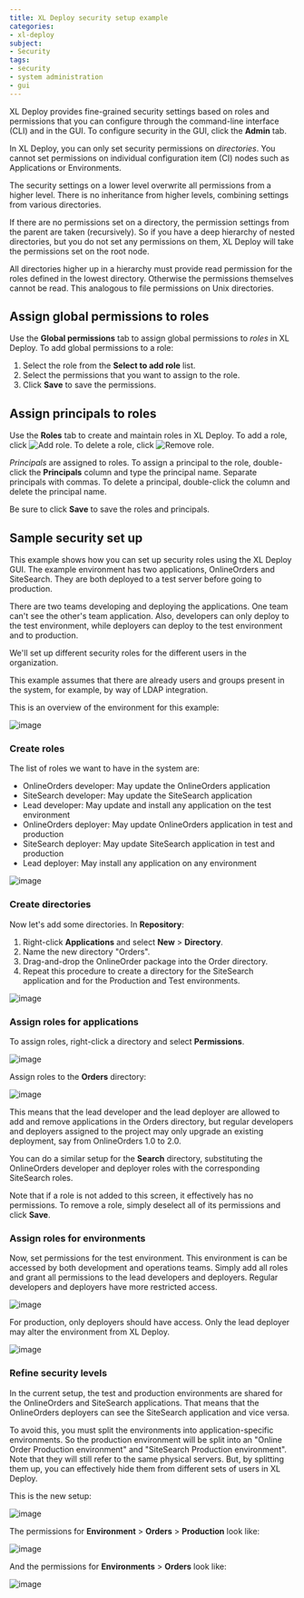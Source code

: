 ```yaml
---
title: XL Deploy security setup example
categories:
- xl-deploy
subject:
- Security
tags:
- security
- system administration
- gui
---
```


XL Deploy provides fine-grained security settings based on roles and permissions that you can configure through the command-line interface (CLI) and in the GUI. To configure security in the GUI, click the **Admin** tab.

In XL Deploy, you can only set security permissions on *directories*. You cannot set permissions on individual configuration item (CI) nodes such as Applications or Environments.

The security settings on a lower level overwrite all permissions from a higher level. There is no inheritance from higher levels, combining settings from various directories.

If there are no permissions set on a directory, the permission settings from the parent are taken (recursively). So if you have a deep hierarchy of nested directories, but you do not set any permissions on them, XL Deploy will take the permissions set on the root node.

All directories higher up in a hierarchy must provide read permission for the roles defined in the lowest directory. Otherwise the permissions themselves cannot be read. This analogous to file permissions on Unix directories.

## Assign global permissions to roles

Use the **Global permissions** tab to assign global permissions to *roles* in XL Deploy. To add global permissions to a role:

1. Select the role from the **Select to add role** list.
2. Select the permissions that you want to assign to the role.
3. Click **Save** to save the permissions.

## Assign principals to roles

Use the **Roles** tab to create and maintain roles in XL Deploy. To add a role, click ![Add role](/images/button_add_security_role.png). To delete a role, click ![Remove role](/images/button_remove_security_role.png).

*Principals* are assigned to roles. To assign a principal to the role, double-click the **Principals** column and type the principal name. Separate principals with commas. To delete a principal, double-click the column and delete the principal name.

Be sure to click **Save** to save the roles and principals.

## Sample security set up

This example shows how you can set up security roles using the XL Deploy GUI. The example environment has two applications, OnlineOrders and SiteSearch. They are both deployed to a test server before going to production.

There are two teams developing and deploying the applications. One team can't see the other's team application. Also, developers can only deploy to the test environment, while deployers can deploy to the test environment and to production.

We'll set up different security roles for the different users in the organization.

This example assumes that there are already users and groups present in the system, for example, by way of LDAP integration.

This is an overview of the environment for this example:

![image](images/security-setup-overview.png)

### Create roles

The list of roles we want to have in the system are:

* OnlineOrders developer: May update the OnlineOrders application
* SiteSearch developer: May update the SiteSearch application
* Lead developer: May update and install any application on the test environment
* OnlineOrders deployer: May update OnlineOrders application in test and production
* SiteSearch deployer: May update SiteSearch application in test and production
* Lead deployer: May install any application on any environment

![image](images/security-setup-roles.png)

### Create directories

Now let's add some directories. In **Repository**:

1. Right-click **Applications** and select **New** > **Directory**.
2. Name the new directory "Orders".
3. Drag-and-drop the OnlineOrder package into the Order directory.
4. Repeat this procedure to create a directory for the SiteSearch application and for the Production and Test environments.

![image](images/security-setup-directories.png)

### Assign roles for applications

To assign roles, right-click a directory and select **Permissions**.

![image](images/security-setup-click-permissions.png)

Assign roles to the **Orders** directory:

![image](images/security-setup-permissions-app.png)

This means that the lead developer and the lead deployer are allowed to add and remove applications in the Orders directory, but regular developers and deployers assigned to the project may only upgrade an existing deployment, say from OnlineOrders 1.0 to 2.0.

You can do a similar setup for the **Search** directory, substituting the OnlineOrders developer and deployer roles with the corresponding SiteSearch roles.

Note that if a role is not added to this screen, it effectively has no permissions. To remove a role, simply deselect all of its permissions and click **Save**.

### Assign roles for environments

Now, set permissions for the test environment. This environment is can be accessed by both development and operations teams. Simply add all roles and grant all permissions to the lead developers and deployers. Regular developers and deployers have more restricted access.

![image](images/security-setup-permissions-test.png)

For production, only deployers should have access. Only the lead deployer may alter the environment from XL Deploy.

![image](images/security-setup-permissions-prod.png)

### Refine security levels

In the current setup, the test and production environments are shared for the OnlineOrders and SiteSearch applications. That means that the OnlineOrders deployers can see the SiteSearch application and vice versa.

To avoid this, you must split the environments into application-specific environments. So the production environment will be split into an "Online Order Production environment" and "SiteSearch Production environment". Note that they will still refer to the same physical servers. But, by splitting them up, you can effectively hide them from different sets of users in XL Deploy.

This is the new setup:

![image](images/security-setup-environment-refined.png)

The permissions for **Environment** > **Orders** > **Production** look like:

![image](images/security-setup-permissions-prod-orders.png)

And the permissions for **Environments** > **Orders** look like:

![image](images/security-setup-read-permissions-in-parent.png)
